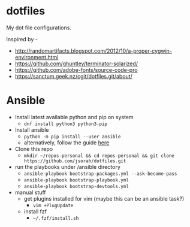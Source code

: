 # dotfiles
My dot file configurations.

Inspired by - 
* http://randomartifacts.blogspot.com/2012/10/a-proper-cygwin-environment.html
* https://github.com/ghuntley/terminator-solarized/
* https://github.com/adobe-fonts/source-code-pro
* https://sanctum.geek.nz/cgit/dotfiles.git/about/

# Ansible
- Install latest available python and pip on system
  - `dnf install python3 python3-pip`
- Install ansible
  - `python -m pip install --user ansible`
  - alternatively, follow the guide [here](https://docs.ansible.com/ansible/latest/installation_guide/intro_installation.html#installing-ansible-with-pip)
- Clone this repo
  - `mkdir ~/repos-personal && cd repos-personal && git clone https://github.com/jsorah/dotfiles.git`
- run the playbooks under /ansible directory
  - `ansible-playbook bootstrap-packages.yml --ask-become-pass`
  - `ansible-playbook bootstrap-playbook.yml`
  - `ansible-playbook bootstrap-devtools.yml`
- manual stuff
  - get plugins installed for vim (maybe this can be an ansible task?)
    - `vim +PlugUpdate`
  - install fzf
    - `~/.fzf/install.sh`
